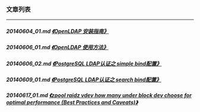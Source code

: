 ### 文章列表  
----  
##### 20140604_01.md   [《OpenLDAP 安装指南》](20140604_01.md)  
##### 20140606_01.md   [《OpenLDAP 使用方法》](20140606_01.md)  
##### 20140606_02.md   [《PostgreSQL LDAP认证之 simple bind配置》](20140606_02.md)  
##### 20140609_01.md   [《PostgreSQL LDAP认证之 search bind配置》](20140609_01.md)  
##### 20140617_01.md   [《zpool raidz vdev how many under block dev choose for optimal performance (Best Practices and Caveats)》](20140617_01.md)  
